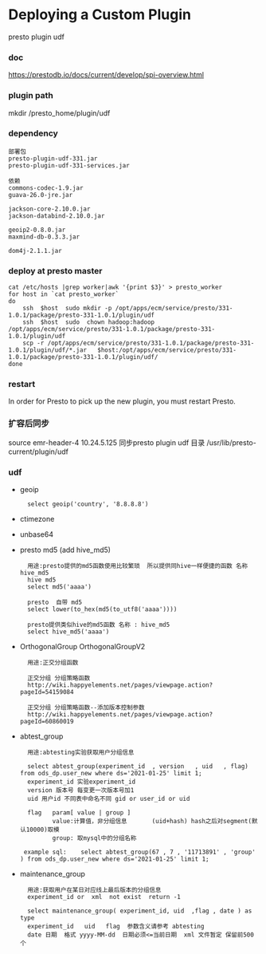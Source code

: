 # Deploying a Custom Plugin
presto plugin  udf  

### doc  
https://prestodb.io/docs/current/develop/spi-overview.html


### plugin path 
mkdir /presto_home/plugin/udf

### dependency
```
部署包  
presto-plugin-udf-331.jar  
presto-plugin-udf-331-services.jar  

依赖  
commons-codec-1.9.jar  
guava-26.0-jre.jar  

jackson-core-2.10.0.jar
jackson-databind-2.10.0.jar

geoip2-0.8.0.jar
maxmind-db-0.3.3.jar

dom4j-2.1.1.jar
```



### deploy at presto master   
```
cat /etc/hosts |grep worker|awk '{print $3}' > presto_worker
for host in `cat presto_worker`
do
    ssh  $host  sudo mkdir -p /opt/apps/ecm/service/presto/331-1.0.1/package/presto-331-1.0.1/plugin/udf
    ssh  $host  sudo  chown hadoop:hadoop /opt/apps/ecm/service/presto/331-1.0.1/package/presto-331-1.0.1/plugin/udf
    scp -r /opt/apps/ecm/service/presto/331-1.0.1/package/presto-331-1.0.1/plugin/udf/*.jar   $host:/opt/apps/ecm/service/presto/331-1.0.1/package/presto-331-1.0.1/plugin/udf/
done
```


###  restart 
In order for Presto to pick up the new plugin, you must restart Presto.


### 扩容后同步
source  emr-header-4   10.24.5.125
同步presto plugin  udf 目录
/usr/lib/presto-current/plugin/udf


### udf 

- geoip
     
        select geoip('country', '8.8.8.8')
- ctimezone

- unbase64

- presto md5   (add  hive_md5)
  
        用途:presto提供的md5函数使用比较繁琐  所以提供同hive一样便捷的函数 名称 hive_md5
        hive md5 
        select md5('aaaa')
        
        presto  自带 md5
        select lower(to_hex(md5(to_utf8('aaaa'))))
        
        presto提供类似hive的md5函数 名称 : hive_md5
        select hive_md5('aaaa')

- OrthogonalGroup    OrthogonalGroupV2

        用途:正交分组函数  

        正交分组 分组策略函数
        http://wiki.happyelements.net/pages/viewpage.action?pageId=54159084

        正交分组 分组策略函数--添加版本控制参数
        http://wiki.happyelements.net/pages/viewpage.action?pageId=60860019

- abtest_group

        用途:abtesting实验获取用户分组信息   

        select abtest_group(experiment_id  , version   , uid   , flag) from ods_dp.user_new where ds='2021-01-25' limit 1; 
        experiment_id 实验experiment_id
        version 版本号 每变更一次版本号加1
        uid 用户id 不同表中命名不同 gid or user_id or uid
        
        flag   param[ value | group ]
               value:计算值，非分组信息       (uid+hash) hash之后对segment(默认10000)取模
               group: 取mysql中的分组名称
    
       example sql:    select abtest_group(67 , 7 , '11713891' , 'group' ) from ods_dp.user_new where ds='2021-01-25' limit 1;

- maintenance_group 

        用途:获取用户在某日对应线上最后版本的分组信息 
        experiment_id or  xml  not exist  return -1
        
        select maintenance_group( experiment_id, uid  ,flag , date ) as type 
        experiment_id   uid   flag  参数含义请参考 abtesting
        date 日期  格式 yyyy-MM-dd  日期必须<=当前日期  xml 文件暂定 保留前500个
